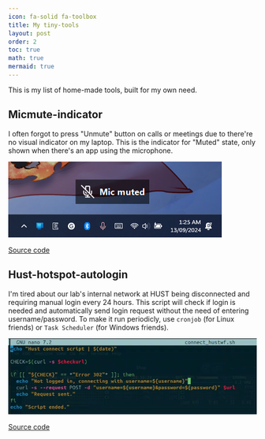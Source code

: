 ```yaml
---
icon: fa-solid fa-toolbox
title: My tiny-tools
layout: post
order: 2
toc: true
math: true
mermaid: true
---
```


This is my list of home-made tools, built for my own need.

## Micmute-indicator

I often forgot to press "Unmute" button on calls or meetings due to there're no visual indicator on my laptop. This is the indicator for "Muted" state, only shown when there's an app using the microphone.

![micmute-indicator in action](https://raw.githubusercontent.com/jerapiblaze/micmute-indicator/v1.0/docs/img/demo.png)

<i class="fa-brands fa-github"></i> [Source code](https://github.com/jerapiblaze/micmute-indicator)

## Hust-hotspot-autologin

I'm tired about our lab's internal network at HUST being disconnected and requiring manual login every 24 hours. This script will check if login is needed and automatically send login request without the need of entering username/password. To make it run periodicly, use `cronjob` (for Linux friends) or `Task Scheduler` (for Windows friends).

![hust-hotspot-autologin source code](https://raw.githubusercontent.com/jerapiblaze/hust-hotspot-autologin/main/docs/demobash.png)

<i class="fa-brands fa-github"></i> [Source code](https://github.com/jerapiblaze/hust-hotspot-autologin)
